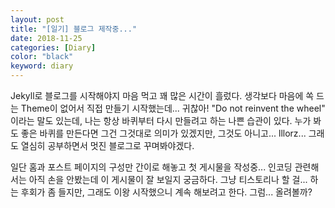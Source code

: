 ```yaml
---
layout: post
title: "[일기] 블로그 제작중..."
date: 2018-11-25
categories: [Diary]
color: "black"
keyword: diary
---
```

Jekyll로 블로그를 시작해야지 마음 먹고 꽤 많은 시간이 흘렀다.
생각보다 마음에 쏙 드는 Theme이 없어서 직접 만들기 시작했는데... 귀찮아!
"Do not reinvent the wheel" 이라는 말도 있는데, 나는 항상 바퀴부터 다시 만들려고 하는 나쁜 습관이 있다.
누가 봐도 좋은 바퀴를 만든다면 그건 그것대로 의미가 있겠지만, 그것도 아니고... lllorz...
그래도 열심히 공부하면서 멋진 블로그로 꾸며봐야겠다.

일단 홈과 포스트 페이지의 구성만 간이로 해놓고 첫 게시물을 작성중...
인코딩 관련해서는 아직 손을 안봤는데 이 게시물이 잘 보일지 궁금하다.
그냥 티스토리나 할 걸... 하는 후회가 좀 들지만, 그래도 이왕 시작했으니 계속 해보려고 한다.
그럼... 올려볼까?